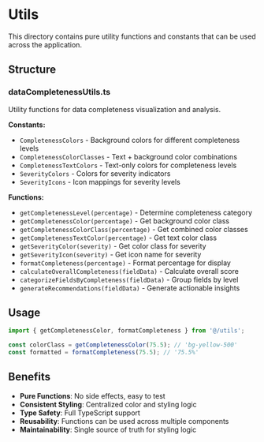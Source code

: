 # Utils

This directory contains pure utility functions and constants that can be used across the application.

## Structure

### dataCompletenessUtils.ts
Utility functions for data completeness visualization and analysis.

**Constants:**
- `CompletenessColors` - Background colors for different completeness levels
- `CompletenessColorClasses` - Text + background color combinations
- `CompletenessTextColors` - Text-only colors for completeness levels
- `SeverityColors` - Colors for severity indicators
- `SeverityIcons` - Icon mappings for severity levels

**Functions:**
- `getCompletenessLevel(percentage)` - Determine completeness category
- `getCompletenessColor(percentage)` - Get background color class
- `getCompletenessColorClass(percentage)` - Get combined color classes
- `getCompletenessTextColor(percentage)` - Get text color class
- `getSeverityColor(severity)` - Get color class for severity
- `getSeverityIcon(severity)` - Get icon name for severity
- `formatCompleteness(percentage)` - Format percentage for display
- `calculateOverallCompleteness(fieldData)` - Calculate overall score
- `categorizeFieldsByCompleteness(fieldData)` - Group fields by level
- `generateRecommendations(fieldData)` - Generate actionable insights

## Usage

```typescript
import { getCompletenessColor, formatCompleteness } from '@/utils';

const colorClass = getCompletenessColor(75.5); // 'bg-yellow-500'
const formatted = formatCompleteness(75.5); // '75.5%'
```

## Benefits

- **Pure Functions**: No side effects, easy to test
- **Consistent Styling**: Centralized color and styling logic  
- **Type Safety**: Full TypeScript support
- **Reusability**: Functions can be used across multiple components
- **Maintainability**: Single source of truth for styling logic